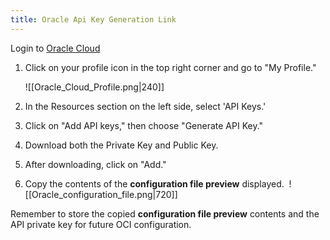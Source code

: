 ```yaml
---
title: Oracle Api Key Generation Link
---
```


Login to [Oracle Cloud](https://cloud.oracle.com/)

1. Click on your profile icon in the top right corner and go to "My Profile."

	![[Oracle_Cloud_Profile.png|240]]

2. In the Resources section on the left side, select 'API Keys.'

3. Click on "Add API keys," then choose "Generate API Key."

4. Download both the Private Key and Public Key.

5. After downloading, click on "Add."

6. Copy the contents of the **configuration file preview** displayed. 
	![[Oracle_configuration_file.png|720]]

Remember to store the copied **configuration file preview** contents and the API private key for future OCI configuration.